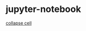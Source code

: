 # jupyter-notebook

[collapse cell](https://github.com/ipython-contrib/jupyter_contrib_nbextensions)


